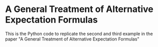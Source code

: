 # A General Treatment of Alternative Expectation Formulas

This is the Python code to replicate the second and third example in the paper "A General Treatment of Alternative Expectation Formulas"
